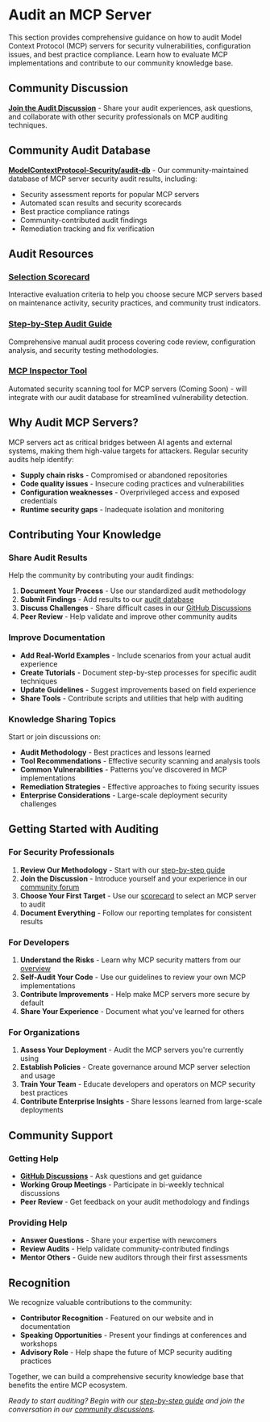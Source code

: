 # Audit an MCP Server

This section provides comprehensive guidance on how to audit Model Context Protocol (MCP) servers for security vulnerabilities, configuration issues, and best practice compliance. Learn how to evaluate MCP implementations and contribute to our community knowledge base.

## Community Discussion

**[Join the Audit Discussion](https://github.com/orgs/ModelContextProtocol-Security/discussions)** - Share your audit experiences, ask questions, and collaborate with other security professionals on MCP auditing techniques.

## Community Audit Database

**[ModelContextProtocol-Security/audit-db](https://github.com/ModelContextProtocol-Security/audit-db)** - Our community-maintained database of MCP server security audit results, including:

- Security assessment reports for popular MCP servers
- Automated scan results and security scorecards
- Best practice compliance ratings
- Community-contributed audit findings
- Remediation tracking and fix verification

## Audit Resources

### [Selection Scorecard](scorecard.md)
Interactive evaluation criteria to help you choose secure MCP servers based on maintenance activity, security practices, and community trust indicators.

### [Step-by-Step Audit Guide](step-by-step-guide.md)
Comprehensive manual audit process covering code review, configuration analysis, and security testing methodologies.

### [MCP Inspector Tool](mcp-inspector.md)
Automated security scanning tool for MCP servers (Coming Soon) - will integrate with our audit database for streamlined vulnerability detection.

## Why Audit MCP Servers?

MCP servers act as critical bridges between AI agents and external systems, making them high-value targets for attackers. Regular security audits help identify:

- **Supply chain risks** - Compromised or abandoned repositories
- **Code quality issues** - Insecure coding practices and vulnerabilities
- **Configuration weaknesses** - Overprivileged access and exposed credentials
- **Runtime security gaps** - Inadequate isolation and monitoring

## Contributing Your Knowledge

### Share Audit Results
Help the community by contributing your audit findings:

1. **Document Your Process** - Use our standardized audit methodology
2. **Submit Findings** - Add results to our [audit database](https://github.com/ModelContextProtocol-Security/audit-db)
3. **Discuss Challenges** - Share difficult cases in our [GitHub Discussions](https://github.com/orgs/ModelContextProtocol-Security/discussions)
4. **Peer Review** - Help validate and improve other community audits

### Improve Documentation
- **Add Real-World Examples** - Include scenarios from your actual audit experience
- **Create Tutorials** - Document step-by-step processes for specific audit techniques
- **Update Guidelines** - Suggest improvements based on field experience
- **Share Tools** - Contribute scripts and utilities that help with auditing

### Knowledge Sharing Topics
Start or join discussions on:
- **Audit Methodology** - Best practices and lessons learned
- **Tool Recommendations** - Effective security scanning and analysis tools
- **Common Vulnerabilities** - Patterns you've discovered in MCP implementations
- **Remediation Strategies** - Effective approaches to fixing security issues
- **Enterprise Considerations** - Large-scale deployment security challenges

## Getting Started with Auditing

### For Security Professionals
1. **Review Our Methodology** - Start with our [step-by-step guide](step-by-step-guide.md)
2. **Join the Discussion** - Introduce yourself and your experience in our [community forum](https://github.com/orgs/ModelContextProtocol-Security/discussions)
3. **Choose Your First Target** - Use our [scorecard](scorecard.md) to select an MCP server to audit
4. **Document Everything** - Follow our reporting templates for consistent results

### For Developers
1. **Understand the Risks** - Learn why MCP security matters from our [overview](../why/)
2. **Self-Audit Your Code** - Use our guidelines to review your own MCP implementations
3. **Contribute Improvements** - Help make MCP servers more secure by default
4. **Share Your Experience** - Document what you've learned for others

### For Organizations
1. **Assess Your Deployment** - Audit the MCP servers you're currently using
2. **Establish Policies** - Create governance around MCP server selection and usage
3. **Train Your Team** - Educate developers and operators on MCP security best practices
4. **Contribute Enterprise Insights** - Share lessons learned from large-scale deployments

## Community Support

### Getting Help
- **[GitHub Discussions](https://github.com/orgs/ModelContextProtocol-Security/discussions)** - Ask questions and get guidance
- **Working Group Meetings** - Participate in bi-weekly technical discussions
- **Peer Review** - Get feedback on your audit methodology and findings

### Providing Help
- **Answer Questions** - Share your expertise with newcomers
- **Review Audits** - Help validate community-contributed findings
- **Mentor Others** - Guide new auditors through their first assessments

## Recognition

We recognize valuable contributions to the community:
- **Contributor Recognition** - Featured on our website and in documentation
- **Speaking Opportunities** - Present your findings at conferences and workshops
- **Advisory Role** - Help shape the future of MCP security auditing practices

Together, we can build a comprehensive security knowledge base that benefits the entire MCP ecosystem.

*Ready to start auditing? Begin with our [step-by-step guide](step-by-step-guide.md) and join the conversation in our [community discussions](https://github.com/orgs/ModelContextProtocol-Security/discussions).*
